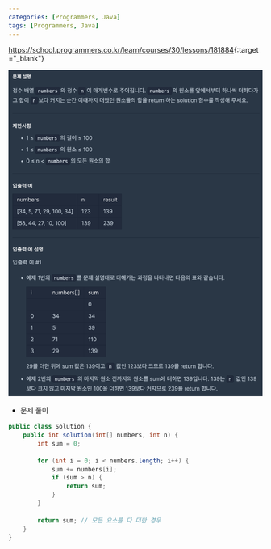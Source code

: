 ```yaml
---
categories: [Programmers, Java]
tags: [Programmers, Java] 
---
```


<https://school.programmers.co.kr/learn/courses/30/lessons/181884>{:target="_blank"}

![문제](/assets/img/programmers/java/n%EB%B3%B4%EB%8B%A4_%EC%BB%A4%EC%A7%88_%EB%95%8C%EA%B9%8C%EC%A7%80_%EB%8D%94%ED%95%98%EA%B8%B0.png)

- 문제 풀이

```java
public class Solution {
    public int solution(int[] numbers, int n) {
        int sum = 0;

        for (int i = 0; i < numbers.length; i++) {
            sum += numbers[i];
            if (sum > n) {
                return sum;
            }
        }

        return sum; // 모든 요소를 다 더한 경우
    }
}
```

